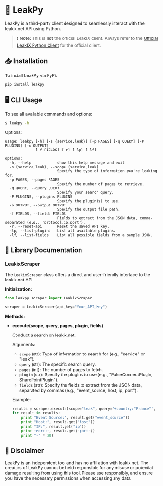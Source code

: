 # 🚀 LeakPy

LeakPy is a third-party client designed to seamlessly interact with the leakix.net API using Python.

> ❗ **Note:** This is **not** the official LeakIX client. Always refer to the [Official LeakIX Python Client](https://github.com/LeakIX/LeakIXClient-Python) for the official client.

## 📥 Installation

To install LeakPy via PyPi:

```bash
pip install leakpy
```

## 🖥️ CLI Usage 

To see all available commands and options:

```bash
$ leakpy -h
```

Options:

```plaintext
usage: leakpy [-h] [-s {service,leak}] [-p PAGES] [-q QUERY] [-P PLUGINS] [-o OUTPUT]
              [-f FIELDS] [-r] [-lp] [-lf]

options:
  -h, --help            show this help message and exit
  -s {service,leak}, --scope {service,leak}
                        Specify the type of information you're looking for.
  -p PAGES, --pages PAGES
                        Specify the number of pages to retrieve.
  -q QUERY, --query QUERY
                        Specify your search query.
  -P PLUGINS, --plugins PLUGINS
                        Specify the plugin(s) to use.
  -o OUTPUT, --output OUTPUT
                        Specify the output file path.
  -f FIELDS, --fields FIELDS
                        Fields to extract from the JSON data, comma-separated (e.g., 'protocol,ip,port').
  -r, --reset-api       Reset the saved API key.
  -lp, --list-plugins   List all available plugins.
  -lf, --list-fields    List all possible fields from a sample JSON.
```

## 📘 Library Documentation

### LeakixScraper

The `LeakixScraper` class offers a direct and user-friendly interface to the leakix.net API.

**Initialization:**

```python
from leakpy.scraper import LeakixScraper

scraper = LeakixScraper(api_key="Your_API_Key")
```

**Methods:**

- **execute(scope, query, pages, plugin, fields)**

    Conduct a search on leakix.net.

    Arguments:
    - `scope` (str): Type of information to search for (e.g., "service" or "leak").
    - `query` (str): The specific search query.
    - `pages` (int): The number of pages to fetch.
    - `plugin` (str): Specify the plugins to use (e.g., "PulseConnectPlugin, SharePointPlugin").
    - `fields` (str): Specify the fields to extract from the JSON data, separated by commas (e.g., "event_source, host, ip, port").

    Example:

    ```python
    results = scraper.execute(scope="leak", query='+country:"France"', pages=5, plugin="PulseConnectPlugin", fields="event_source, host, ip, port")
    for result in results:
        print("Event Source:", result.get("event_source"))
        print("Host:", result.get("host"))
        print("IP:", result.get("ip"))
        print("Port:", result.get("port"))
        print("-" * 20)
    ```

## 🚫 Disclaimer

LeakPy is an independent tool and has no affiliation with leakix.net. The creators of LeakPy cannot be held responsible for any misuse or potential damage resulting from using this tool. Please use responsibly, and ensure you have the necessary permissions when accessing any data.
